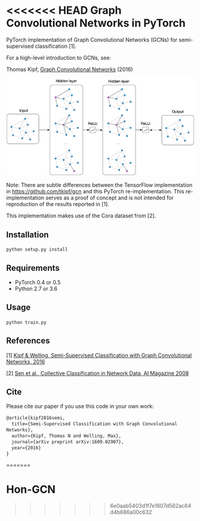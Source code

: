 <<<<<<< HEAD
Graph Convolutional Networks in PyTorch
====

PyTorch implementation of Graph Convolutional Networks (GCNs) for semi-supervised classification [1].

For a high-level introduction to GCNs, see:

Thomas Kipf, [Graph Convolutional Networks](http://tkipf.github.io/graph-convolutional-networks/) (2016)

![Graph Convolutional Networks](figure.png)

Note: There are subtle differences between the TensorFlow implementation in https://github.com/tkipf/gcn and this PyTorch re-implementation. This re-implementation serves as a proof of concept and is not intended for reproduction of the results reported in [1].

This implementation makes use of the Cora dataset from [2].

## Installation

```python setup.py install```

## Requirements

  * PyTorch 0.4 or 0.5
  * Python 2.7 or 3.6

## Usage

```python train.py```

## References

[1] [Kipf & Welling, Semi-Supervised Classification with Graph Convolutional Networks, 2016](https://arxiv.org/abs/1609.02907)

[2] [Sen et al., Collective Classification in Network Data, AI Magazine 2008](http://linqs.cs.umd.edu/projects/projects/lbc/)

## Cite

Please cite our paper if you use this code in your own work:

```
@article{kipf2016semi,
  title={Semi-Supervised Classification with Graph Convolutional Networks},
  author={Kipf, Thomas N and Welling, Max},
  journal={arXiv preprint arXiv:1609.02907},
  year={2016}
}
```
=======
# Hon-GCN
>>>>>>> 6e0aab5403d1f7e1607d562ac64d4b686a00c632
